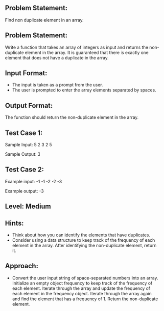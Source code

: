 ## Problem Statement:
Find non duplicate element in an array.

## Problem Statement:
Write a function that takes an array of integers as 
input and returns the non-duplicate element in the 
array. It is guaranteed that there is exactly one 
element that does not have a duplicate in the array.


## Input Format:
- The input is taken as a prompt from the user. 
- The user is prompted to enter the array elements 
separated by spaces.

## Output Format:
The function should return the 
non-duplicate element in the array.

## Test Case 1:
Sample Input:
5 2 3 2 5

Sample Output:
3

## Test Case 2:
Example input:
-1 -1 -2 -2 -3

Example output:
-3

## Level: Medium

## Hints:
- Think about how you can identify the elements 
that have duplicates.
- Consider using a data structure to keep track 
of the frequency of each element in the array.
After identifying the non-duplicate element, return it.

## Approach:
- Convert the user input string of space-separated numbers into an array.
Initialize an empty object frequency to keep track of the frequency of each element.
Iterate through the array and update the frequency of each element in the frequency object.
Iterate through the array again and find the element that has a frequency of 1.
Return the non-duplicate element.

